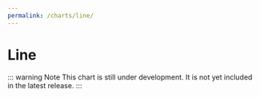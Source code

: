 ```yaml
---
permalink: /charts/line/
---
```


# Line <Badge type="warning" vertical="top" text="Under Development" />

::: warning Note
This chart is still under development. It is not yet included in the latest release.
:::
